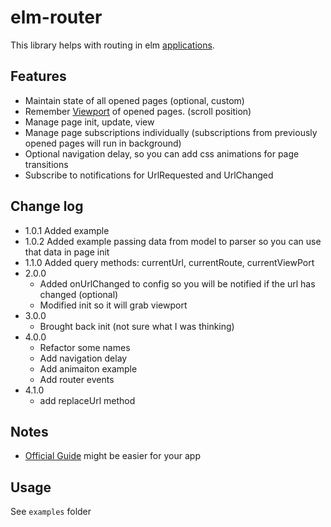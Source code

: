 # elm-router

This library helps with routing in elm [applications](https://package.elm-lang.org/packages/elm/browser/latest/Browser#application).

## Features

- Maintain state of all opened pages (optional, custom)
- Remember [Viewport](https://package.elm-lang.org/packages/elm/browser/latest/Browser-Dom#Viewport) of opened pages. (scroll position)
- Manage page init, update, view
- Manage page subscriptions individually (subscriptions from previously opened pages will run in background)
- Optional navigation delay, so you can add css animations for page transitions
- Subscribe to notifications for UrlRequested and UrlChanged


## Change log

- 1.0.1 Added example
- 1.0.2 Added example passing data from model to parser so you can use that data in page init
- 1.1.0 Added query methods: currentUrl, currentRoute, currentViewPort
- 2.0.0
  - Added onUrlChanged to config so you will be notified if the url has changed (optional)
  - Modified init so it will grab viewport
- 3.0.0
  - Brought back init (not sure what I was thinking)
- 4.0.0
  - Refactor some names
  - Add navigation delay
  - Add animaiton example
  - Add router events
- 4.1.0
  - add replaceUrl method

## Notes

- [Official Guide](https://guide.elm-lang.org/) might be easier for your app

## Usage

See `examples` folder